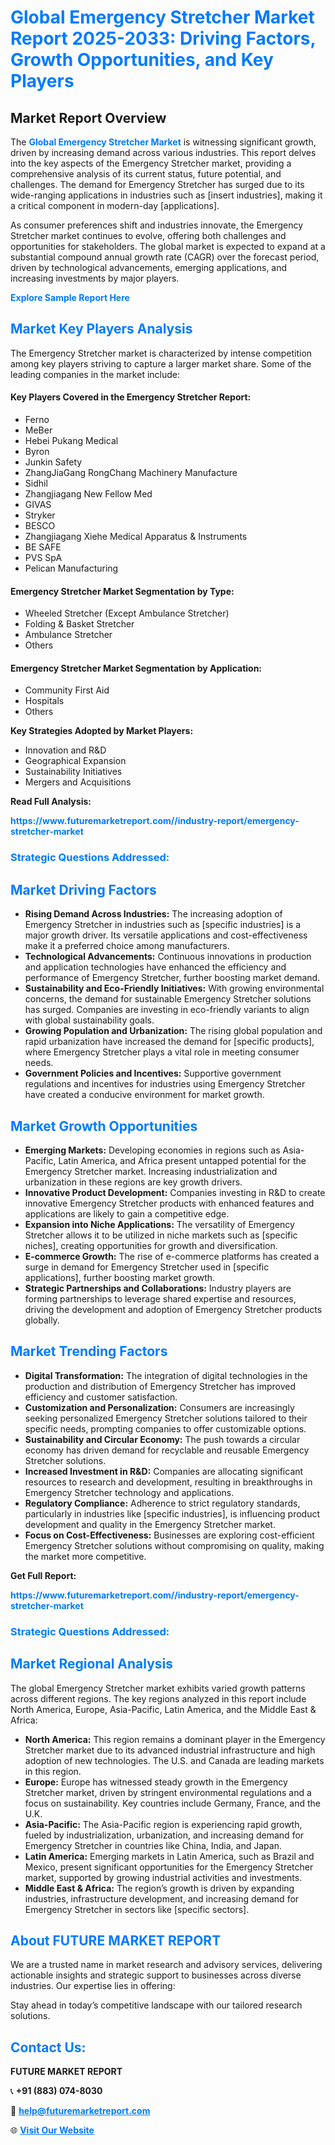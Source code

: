 <h1 style="color: #007BFF;">Global Emergency Stretcher Market Report 2025-2033: Driving Factors, Growth Opportunities, and Key Players</h1>

<section id="overview">
<h2>Market Report Overview</h2>
<p>The <a href="https://www.futuremarketreport.com//industry-report/emergency-stretcher-market" style="color: #007BFF; text-decoration: none;"><strong>Global Emergency Stretcher Market</strong></a> is witnessing significant growth, driven by increasing demand across various industries. This report delves into the key aspects of the Emergency Stretcher market, providing a comprehensive analysis of its current status, future potential, and challenges. The demand for Emergency Stretcher has surged due to its wide-ranging applications in industries such as [insert industries], making it a critical component in modern-day [applications].</p>
<p>As consumer preferences shift and industries innovate, the Emergency Stretcher market continues to evolve, offering both challenges and opportunities for stakeholders. The global market is expected to expand at a substantial compound annual growth rate (CAGR) over the forecast period, driven by technological advancements, emerging applications, and increasing investments by major players.</p>
</section>

<section id="overview">
<p><a href="https://www.futuremarketreport.com//request-sample/reportId=80343" style="color: #007BFF; text-decoration: none;"><strong>Explore Sample Report Here</strong></a></p>
</section>

<section id="key-players">
<h2 style="color: #007BFF;">Market Key Players Analysis</h2>
<p>The Emergency Stretcher market is characterized by intense competition among key players striving to capture a larger market share. Some of the leading companies in the market include:</p>
<h4>Key Players Covered in the Emergency Stretcher Report:</h4>
<ul><li>Ferno</li><li>MeBer</li><li>Hebei Pukang Medical</li><li>Byron</li><li>Junkin Safety</li><li>ZhangJiaGang RongChang Machinery Manufacture</li><li>Sidhil</li><li>Zhangjiagang New Fellow Med</li><li>GIVAS</li><li>Stryker</li><li>BESCO</li><li>Zhangjiagang Xiehe Medical Apparatus &amp; Instruments</li><li>BE SAFE</li><li>PVS SpA</li><li>Pelican Manufacturing</li></ul>
<h4>Emergency Stretcher Market Segmentation by Type:</h4>
<ul><li>Wheeled Stretcher (Except Ambulance Stretcher)</li><li>Folding &amp; Basket Stretcher</li><li>Ambulance Stretcher</li><li>Others</li></ul>

<h4>Emergency Stretcher Market Segmentation by Application:</h4>
<ul><li>Community First Aid</li><li>Hospitals</li><li>Others</li></ul>
<p><strong>Key Strategies Adopted by Market Players:</strong></p>
<ul>
<li>Innovation and R&D</li>
<li>Geographical Expansion</li>
<li>Sustainability Initiatives</li>
<li>Mergers and Acquisitions</li>
</ul>
</section>

<section>
<p><strong>Read Full Analysis: </strong></p><a href="https://www.futuremarketreport.com//industry-report/emergency-stretcher-market" style="color: #007BFF; text-decoration: none;"><strong>https://www.futuremarketreport.com//industry-report/emergency-stretcher-market</strong></a>
<h3 style="color: #007BFF;">Strategic Questions Addressed:</h3>
</section>

<section id="driving-factors">
<h2 style="color: #007BFF;">Market Driving Factors</h2>
<ul>
<li><strong>Rising Demand Across Industries:</strong> The increasing adoption of Emergency Stretcher in industries such as [specific industries] is a major growth driver. Its versatile applications and cost-effectiveness make it a preferred choice among manufacturers.</li>
<li><strong>Technological Advancements:</strong> Continuous innovations in production and application technologies have enhanced the efficiency and performance of Emergency Stretcher, further boosting market demand.</li>
<li><strong>Sustainability and Eco-Friendly Initiatives:</strong> With growing environmental concerns, the demand for sustainable Emergency Stretcher solutions has surged. Companies are investing in eco-friendly variants to align with global sustainability goals.</li>
<li><strong>Growing Population and Urbanization:</strong> The rising global population and rapid urbanization have increased the demand for [specific products], where Emergency Stretcher plays a vital role in meeting consumer needs.</li>
<li><strong>Government Policies and Incentives:</strong> Supportive government regulations and incentives for industries using Emergency Stretcher have created a conducive environment for market growth.</li>
</ul>
</section>

<section id="growth-opportunities">
<h2 style="color: #007BFF;">Market Growth Opportunities</h2>
<ul>
<li><strong>Emerging Markets:</strong> Developing economies in regions such as Asia-Pacific, Latin America, and Africa present untapped potential for the Emergency Stretcher market. Increasing industrialization and urbanization in these regions are key growth drivers.</li>
<li><strong>Innovative Product Development:</strong> Companies investing in R&D to create innovative Emergency Stretcher products with enhanced features and applications are likely to gain a competitive edge.</li>
<li><strong>Expansion into Niche Applications:</strong> The versatility of Emergency Stretcher allows it to be utilized in niche markets such as [specific niches], creating opportunities for growth and diversification.</li>
<li><strong>E-commerce Growth:</strong> The rise of e-commerce platforms has created a surge in demand for Emergency Stretcher used in [specific applications], further boosting market growth.</li>
<li><strong>Strategic Partnerships and Collaborations:</strong> Industry players are forming partnerships to leverage shared expertise and resources, driving the development and adoption of Emergency Stretcher products globally.</li>
</ul>
</section>

<section id="trending-factors">
<h2 style="color: #007BFF;">Market Trending Factors</h2>
<ul>
<li><strong>Digital Transformation:</strong> The integration of digital technologies in the production and distribution of Emergency Stretcher has improved efficiency and customer satisfaction.</li>
<li><strong>Customization and Personalization:</strong> Consumers are increasingly seeking personalized Emergency Stretcher solutions tailored to their specific needs, prompting companies to offer customizable options.</li>
<li><strong>Sustainability and Circular Economy:</strong> The push towards a circular economy has driven demand for recyclable and reusable Emergency Stretcher solutions.</li>
<li><strong>Increased Investment in R&D:</strong> Companies are allocating significant resources to research and development, resulting in breakthroughs in Emergency Stretcher technology and applications.</li>
<li><strong>Regulatory Compliance:</strong> Adherence to strict regulatory standards, particularly in industries like [specific industries], is influencing product development and quality in the Emergency Stretcher market.</li>
<li><strong>Focus on Cost-Effectiveness:</strong> Businesses are exploring cost-efficient Emergency Stretcher solutions without compromising on quality, making the market more competitive.</li>
</ul>
</section>

<section>
<p><strong>Get Full Report: </strong></p><a href="https://www.futuremarketreport.com//industry-report/emergency-stretcher-market" style="color: #007BFF; text-decoration: none;"><strong>https://www.futuremarketreport.com//industry-report/emergency-stretcher-market</strong></a>
<h3 style="color: #007BFF;">Strategic Questions Addressed:</h3>
</section>


<section id="regional-analysis">
<h2 style="color: #007BFF;">Market Regional Analysis</h2>
<p>The global Emergency Stretcher market exhibits varied growth patterns across different regions. The key regions analyzed in this report include North America, Europe, Asia-Pacific, Latin America, and the Middle East & Africa:</p>
<ul>
<li><strong>North America:</strong> This region remains a dominant player in the Emergency Stretcher market due to its advanced industrial infrastructure and high adoption of new technologies. The U.S. and Canada are leading markets in this region.</li>
<li><strong>Europe:</strong> Europe has witnessed steady growth in the Emergency Stretcher market, driven by stringent environmental regulations and a focus on sustainability. Key countries include Germany, France, and the U.K.</li>
<li><strong>Asia-Pacific:</strong> The Asia-Pacific region is experiencing rapid growth, fueled by industrialization, urbanization, and increasing demand for Emergency Stretcher in countries like China, India, and Japan.</li>
<li><strong>Latin America:</strong> Emerging markets in Latin America, such as Brazil and Mexico, present significant opportunities for the Emergency Stretcher market, supported by growing industrial activities and investments.</li>
<li><strong>Middle East & Africa:</strong> The region’s growth is driven by expanding industries, infrastructure development, and increasing demand for Emergency Stretcher in sectors like [specific sectors].</li>
</ul>
</section>

<footer>
<h2 style="color: #007BFF;">About FUTURE MARKET REPORT</h2>
<p>We are a trusted name in market research and advisory services, delivering actionable insights and strategic support to businesses across diverse industries. Our expertise lies in offering:</p>

<p>Stay ahead in today’s competitive landscape with our tailored research solutions.</p>

<h2 style="color: #007BFF;">Contact Us:</h2>
<p><strong>FUTURE MARKET REPORT</strong></p>
<p>📞 <strong>+91 (883) 074-8030</strong></p>
<p>📧 <strong><a href="mailto:help@futuremarketreport.com" style="color: #007BFF;">help@futuremarketreport.com</a></strong></p>
<p>🌐 <strong><a href="https://www.futuremarketreport.com/" style="color: #007BFF;">Visit Our Website</a></strong></p>
</footer>